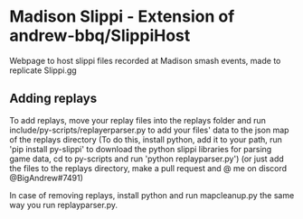 # Madison Slippi - Extension of andrew-bbq/SlippiHost
Webpage to host slippi files recorded at Madison smash events, made to replicate Slippi.gg

## Adding replays
To add replays, move your replay files into the replays folder and run include/py-scripts/replayerparser.py to add your files' data to the json map of the replays directory
(To do this, install python, add it to your path, run 'pip install py-slippi' to download the python slippi libraries for parsing game data, cd to py-scripts and run 'python replayparser.py') (or just add the files to the replays directory, make a pull request and @ me on discord @BigAndrew#7491)

In case of removing replays, install python and run mapcleanup.py the same way you run replayparser.py.
